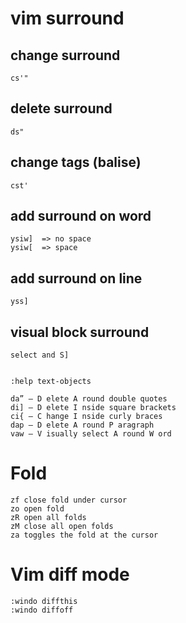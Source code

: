 # vim surround

## change surround
```shell
cs'"
```

## delete surround
```shell
ds"
```

## change tags (balise)
```shell
cst'
```

## add surround on word
```shell
ysiw]  => no space
ysiw[  => space
```

## add surround on line
```shell
yss]
```

## visual block surround

```shell
select and S]


:help text-objects

da” – D elete A round double quotes
di] – D elete I nside square brackets
ci{ – C hange I nside curly braces
dap – D elete A round P aragraph
vaw – V isually select A round W ord
```

# Fold

```shell
zf close fold under cursor
zo open fold
zR open all folds
zM close all open folds
za toggles the fold at the cursor
```

# Vim diff mode

```shell
:windo diffthis
:windo diffoff
```
